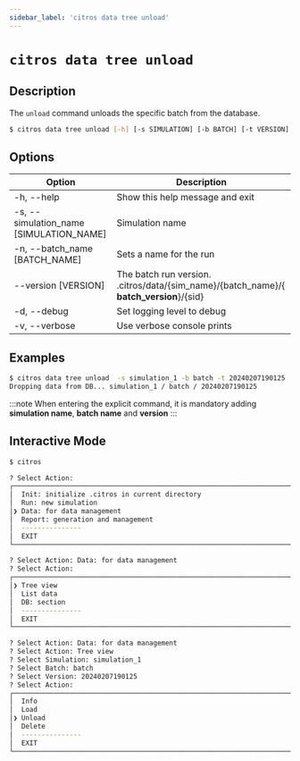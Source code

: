 ```yaml
---
sidebar_label: 'citros data tree unload'
---
```


# `citros data tree unload`

## Description

The `unload` command unloads the specific batch from the database.

```bash
$ citros data tree unload [-h] [-s SIMULATION] [-b BATCH] [-t VERSION] [-d] [-v]
```

## Options
Option|Description
|--|--|
|-h, --help       |       Show this help message and exit|
|-s, --simulation_name [SIMULATION_NAME]       |       Simulation name|
|-n, --batch_name [BATCH_NAME]       |       Sets a name for the run|
|--version [VERSION]       |       The batch run version.<br/>.citros/data/{sim_name}/{batch_name}/{ **batch_version**}/{sid}|
|-d, --debug       |       Set logging level to debug|
|-v, --verbose       |       Use verbose console prints|



## Examples

```sh
$ citros data tree unload  -s simulation_1 -b batch -t 20240207190125
Dropping data from DB... simulation_1 / batch / 20240207190125
```

:::note
When entering the explicit command, it is mandatory adding **simulation name**, **batch name** and **version**
:::

## Interactive Mode

```bash
$ citros
```

```sh
? Select Action: 
┌────────────────────────────────────────────────────────────────────────────────────┐
│  Init: initialize .citros in current directory                                     │
│  Run: new simulation                                                               │
│❯ Data: for data management                                                         │
│  Report: generation and management                                                 │
│  ---------------                                                                   │
│  EXIT                                                                              │
└────────────────────────────────────────────────────────────────────────────────────┘
```

```sh
? Select Action: Data: for data management 
? Select Action: 
┌────────────────────────────────────────────────────────────────────────────────────┐
│❯ Tree view                                                                         │
│  List data                                                                         │
│  DB: section                                                                       │
│  ---------------                                                                   │
│  EXIT                                                                              │
└────────────────────────────────────────────────────────────────────────────────────┘
```

```sh
? Select Action: Data: for data management 
? Select Action: Tree view
? Select Simulation: simulation_1
? Select Batch: batch
? Select Version: 20240207190125
? Select Action: 
┌──────────────────────────────────────────────────────────────────────────────────┐
│  Info                                                                            │
│  Load                                                                            │
│❯ Unload                                                                          │
│  Delete                                                                          │
│  ---------------                                                                 │
│  EXIT                                                                            │
└──────────────────────────────────────────────────────────────────────────────────┘
```